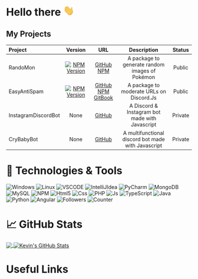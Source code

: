 <!--
**thekevinava/thekevinava** is a ✨ _special_ ✨ repository because its `README.md` (this file) appears on your GitHub profile.

Here are some ideas to get you started:

- 🔭 I’m currently working on ...
- 🌱 I’m currently learning ...
- 👯 I’m looking to collaborate on ...
- 🤔 I’m looking for help with ...
- 💬 Ask me about ...
- 📫 How to reach me: ...
- 😄 Pronouns: ...
- ⚡ Fun fact: ...
-->

# Hello there <img src="https://raw.githubusercontent.com/thekevinava/thekevinava/main/assets/wave.gif" width="30px">

## My Projects
| Project        | Version           | URL           | Description | Status |
|:------------- |:-------------:|:-------------:|:--------------:|:--------------:|
| RandoMon | <a href="https://www.npmjs.com/package/randomon"><img alt="NPM Version" src="https://img.shields.io/npm/v/randomon"></a> |[GitHub](https://github.com/thekevinava/RandoMon) [NPM](https://github.com/thekevinava/RandoMon) | A package to generate random images of Pokémon | Public |
| EasyAntiSpam | <a href="https://www.npmjs.com/package/easyantispam"><img alt="NPM Version" src="https://img.shields.io/npm/v/easyantispam"></a> |[GitHub](https://github.com/thekevinava/EasyAntiSpam) [NPM](https://www.npmjs.com/package/easyantispam) [GitBook](https://thekevinava.gitbook.io/easyantispam/) | A package to moderate URLs on Discord.Js | Public |
| InstagramDiscordBot | None |[GitHub](https://github.com/thekevinava/InstagramDiscordBot) | A Discord & Instagram bot made with Javascript | Private |
| CryBabyBot | None |[GitHub](https://github.com/thekevinava/CryBabyBot) | A multifunctional discord bot made with Javascript | Private |

# 🔧 Technologies & Tools

<p>
  <img alt="Windows" src="https://img.shields.io/badge/OS-Windows-informational?style=flat&logo=windows&logoColor=white&color=e15d31" />
  <img alt="Linux" src="https://img.shields.io/badge/OS-Linux-informational?style=flat&logo=linux&logoColor=white&color=e15d31" />

  <img alt="VSCODE" src="https://img.shields.io/badge/Editor-Visual Studio Code-informational?style=flat&logo=visual-studio-code&logoColor=white&color=e236ad" />
  <img alt="IntelliJIdea" src="https://img.shields.io/badge/Editor-IntelliJ Idea-informational?style=flat&logo=intellij-idea&logoColor=white&color=e236ad" />
  <img alt="PyCharm" src="https://img.shields.io/badge/Editor-PyCharm-informational?style=flat&logo=pycharm&logoColor=white&color=e236ad" />

  <img alt="MongoDB" src="https://img.shields.io/badge/Tools-MongoDB-informational?style=flat&logo=mongodb&logoColor=white&color=f3a137" />
  <img alt="MySQL" src="https://img.shields.io/badge/Tools-MySQL-informational?style=flat&logo=mysql&logoColor=white&color=f3a137" />
  <img alt="NPM" src="https://img.shields.io/badge/Tools-NPM-informational?style=flat&logo=npm&logoColor=white&color=f3a137" />

  <img alt="Html5" src="https://img.shields.io/badge/Code-HTML5-informational?style=flat&logo=html5&logoColor=white&color=55d90f" />
  <img alt="Css" src="https://img.shields.io/badge/Code-CSS-informational?style=flat&logo=css3&logoColor=white&color=55d90f" />
  <img alt="PHP" src="https://img.shields.io/badge/Code-PHP-informational?style=flat&logo=php&logoColor=white&color=55d90f" />
  <img alt="Js" src="https://img.shields.io/badge/Code-JavasCript-informational?style=flat&logo=javascript&logoColor=white&color=55d90f" />
  <img alt="TypeScript" src="https://img.shields.io/badge/Code-TypeScript-informational?style=flat&logo=typescript&logoColor=white&color=55d90f" />
  <img alt="Java" src="https://img.shields.io/badge/Code-Java-informational?style=flate&logo=java&logoColor=white&color=55d90f" />
  <img alt="Python" src="https://img.shields.io/badge/Code-Python-informational?style=flat&logo=python&logoColor=white&color=55d90f" />
  <img alt="Angular" src="https://img.shields.io/badge/Code-Angular-informational?style=flat&logo=angular&logoColor=white&color=55d90f" />
  
  <img alt="Followers" src="https://img.shields.io/github/followers/thekevinava?label=Followers&logo=github&color=e21724" />
  <img alt="Counter" src="https://komarev.com/ghpvc/?username=kevinava&color=e21724" />
</p>

# 📈 GitHub Stats

<a href="https://github.com/thekevinava">
  <img align="center" src="https://github-readme-stats.vercel.app/api/top-langs/?username=thekevinava&title_color=ffffff&text_color=c9cacc&icon_color=2bbc8a&bg_color=1d1f21" />
</a>

<a href="https://github.com/thekevinava">
  <img align="center" src="https://github-readme-stats.vercel.app/api?username=thekevinava&show_icons=true&line_height=27&count_private=true&title_color=ffffff&text_color=c9cacc&icon_color=2bbc8a&bg_color=1d1f21" alt="Kevin's GitHub Stats" />
</a>

# Useful Links

